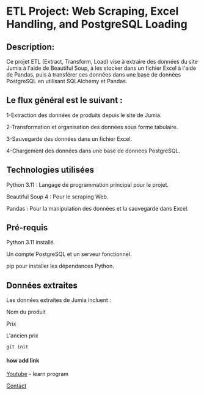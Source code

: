 # ETL Project: Web Scraping, Excel Handling, and PostgreSQL Loading


## Description:

Ce projet ETL (Extract, Transform, Load) vise à extraire des données du site Jumia à l'aide de Beautiful Soup, à les stocker dans un fichier Excel à l'aide de Pandas, puis à transférer ces données dans une base de données PostgreSQL en utilisant SQLAlchemy et Pandas.

## Le flux général est le suivant :

1-Extraction des données de produits depuis le site de Jumia.

2-Transformation et organisation des données sous forme tabulaire.

3-Sauvegarde des données dans un fichier Excel.

4-Chargement des données dans une base de données PostgreSQL.

## Technologies utilisées

Python 3.11 : Langage de programmation principal pour le projet.

Beautiful Soup 4 : Pour le scraping Web.

Pandas : Pour la manipulation des données et la sauvegarde dans Excel.

## Pré-requis


Python 3.11 installé.

Un compte PostgreSQL et un serveur fonctionnel.

pip pour installer les dépendances Python.

## Données extraites
Les données extraites de Jumia incluent :

Nom du produit

Prix

L'ancien prix


```
git init

```

#### how add link
[Youtube](https://youtu.be/evz1LqEomTE) - learn program


[Contact](https://www.linkedin.com/in/sara-el-ghazouani-378047268/?lipi=urn%3Ali%3Apage%3Ad_flagship3_feed%3BzhqlcgsPQZOomNE3aGUlbQ%3D%3D)


